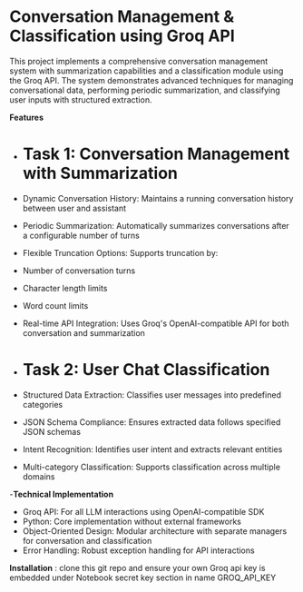# Conversation Management & Classification using Groq API

This project implements a comprehensive conversation management system with summarization capabilities and a classification module using the Groq API. The system demonstrates advanced techniques for managing conversational data, performing periodic summarization, and classifying user inputs with structured extraction.

**Features**

- # Task 1: Conversation Management with Summarization
- Dynamic Conversation History: Maintains a running conversation history between user and assistant
- Periodic Summarization: Automatically summarizes conversations after a configurable number of turns
- Flexible Truncation Options: Supports truncation by:
- Number of conversation turns
- Character length limits
- Word count limits
- Real-time API Integration: Uses Groq's OpenAI-compatible API for both conversation and summarization

- # Task 2: User Chat Classification
- Structured Data Extraction: Classifies user messages into predefined categories
- JSON Schema Compliance: Ensures extracted data follows specified JSON schemas
- Intent Recognition: Identifies user intent and extracts relevant entities
- Multi-category Classification: Supports classification across multiple domains

-**Technical Implementation**

- Groq API: For all LLM interactions using OpenAI-compatible SDK
- Python: Core implementation without external frameworks
- Object-Oriented Design: Modular architecture with separate managers for conversation and classification
- Error Handling: Robust exception handling for API interactions

**Installation** : 
clone this git repo and ensure your own Groq api key is embedded under Notebook secret key section in name GROQ_API_KEY
